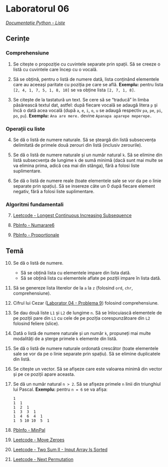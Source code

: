# Laboratorul 06

[*Documentație Python - Liste*](https://docs.python.org/3/tutorial/datastructures.html)

## Cerințe

### Comprehensiune

1. Se citește o propoziție cu cuvintele separate prin spații. Să se creeze o listă cu cuvintele care încep cu o vocală.

2. Să se obțină, pentru o listă de numere dată, lista conținând elementele care au aceeași paritate cu poziția pe care se află.
**Exemplu:** pentru lista `[2, 4, 1, 7, 5, 1, 8, 10]` se va obține lista `[2, 7, 1, 8]`.

3. Se citește de la tastatură un text. Se cere să se “traducă” în limba păsărească textul dat, astfel:
după fiecare vocală se adaugă litera `p` și încă o dată acea vocală (după `a`, `e`, `i`, `o`, `u` se adaugă respectiv `pa`, `pe`, `pi`, `po`, `pu`).
**Exemplu:** `Ana are mere.` devine `Apanapa aparepe meperepe.`

### Operații cu liste

4. Se dă o listă de numere naturale. Să se șteargă din listă subsecvența delimitată de primele două zerouri din listă (inclusiv zerourile).

5. Se dă o listă de numere naturale și un număr natural `k`.
Să se elimine din listă subsecvența de lungime `k` de sumă minimă (dacă sunt mai multe se va elimina prima, adică cea mai din stânga),
fără a folosi liste suplimentare.

6. Se dă o listă de numere reale (toate elementele sale se vor da pe o linie separate prin spațiu).
Să se insereze câte un 0 după fiecare element negativ, fără a folosi liste suplimentare.

### Algoritmi fundamentali

7. [Leetcode - Longest Continuous Increasing Subsequence](https://leetcode.com/problems/longest-continuous-increasing-subsequence/description/)

8. [PbInfo - Numarare6](https://www.pbinfo.ro/probleme/547/numarare6)

9. [PbInfo - Proportionale](https://www.pbinfo.ro/probleme/296/proportionale)

## Temă

10. Se dă o listă de numere. 
    - Să se obțină lista cu elementele impare din lista dată.
    - Să se obțină lista cu elementele aflate pe poziții impare în lista dată.

11. Să se genereze lista literelor de la `a` la `z` (folosind `ord`, `chr`, comprehensiune).

12. Cifrul lui Cezar ([Laborator 04 - Problema 9](https://github.com/bogdanivan12/pp2024/tree/main/04)) folosind comprehensiune.

13. Se dau două liste `L1` și `L2` de lungime `n`. Să se înlocuiască elementele de pe poziții pare din `L1` cu cele de pe poziția corespunzătoare din `L2` folosind feliere (slice).

14. Dată o listă de numere naturale și un număr `k`, propuneți mai multe modalități de a șterge primele `k` elemente din listă.

15. Se dă o listă de numere naturale ordonată crescător (toate elementele sale se vor da pe o linie separate prin spațiu). Să se elimine duplicatele din listă.

16. Se citește un vector. Să se afișeze care este valoarea minimă din vector și  pe ce poziții apare aceasta.

17. Se dă un număr natural `n > 2`. Să se afișeze primele `n` linii din triunghiul lui Pascal. **Exemplu:** pentru `n = 6` se va afișa:
    ```
    1
    1  1
    1  2  1
    1  3  3  1
    1  4  6  4  1
    1  5 10 10  5  1
    ```

18. [PbInfo - MinPal](https://www.pbinfo.ro/probleme/2923/minpal)

19. [Leetcode - Move Zeroes](https://leetcode.com/problems/move-zeroes/description/)

20. [Leetcode - Two Sum II - Input Array Is Sorted](https://leetcode.com/problems/two-sum-ii-input-array-is-sorted/description/)

21. [Leetcode - Next Permutation](https://leetcode.com/problems/next-permutation/description/)
